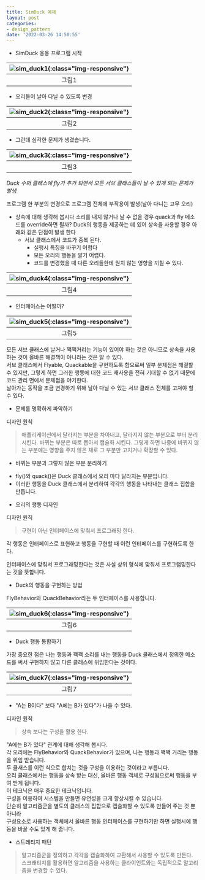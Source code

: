 ```yaml
---
title: SimDuck 예제
layout: post
categories:
- design_pattern
date: '2022-03-26 14:50:55'
---
```


*   SimDuck 응용 프로그램 시작

| ![sim_duck1]({{site.url}}/assets/img/sim_duck1.jpg){:class="img-responsive"} |
|:--:|
| 그림1 | 

*  오리들이 날아 다닐 수 있도록 변경

| ![sim_duck2]({{site.url}}/assets/img/sim_duck2.jpg){:class="img-responsive"} |
|:--:|
| 그림2 | 

*  그런데 심각한 문제가 생겼습니다.

| ![sim_duck3]({{site.url}}/assets/img/sim_duck3.jpg){:class="img-responsive"} |
|:--:|
| 그림3 | 

*Duck 수퍼 클래스에 fly가 추가 되면서 모든 서브 클래스들이 날 수 있게 되는 문제가 발생*

프로그램 한 부분의 변경으로 프로그램 전체에 부작용이 발생(날아 다니는 고무 오리)

*   상속에 대해 생각해 봅시다
소리를 내지 않거나 날 수 없을 경우 quack과 fly 메소드를 override하면 될까? 
Duck의 행동을 제공하는 데 있어 상속을 사용할 경우 아래와 같은 단점이 발생 한다 
    - 서브 클래스에서 코드가 중복 된다. 
		- 실행시 특징을 바꾸기 어렵다 
		- 모든 오리의 행동을 알기 어렵다. 
		- 코드를 변경했을 때 다른 오리들한테 원치 않는 영향을 끼칠 수 있다. 
		
| ![sim_duck4]({{site.url}}/assets/img/sim_duck4.jpg){:class="img-responsive"} |
|:--:|
| 그림4 | 

*  인터페이스는 어떨까?

| ![sim_duck5]({{site.url}}/assets/img/sim_duck5.jpg){:class="img-responsive"} |
|:--:|
| 그림5 | 

모든 서브 클래스에 날거나 꽥꽥거리는 기능이 있어야 하는 것은 아니므로 상속을 사용하는 것이 올바른 해결책이 아니라는 것은 알 수 있다. <br>
서브 클래스에서 Flyable, Quackable을 구현하도록 함으로써 일부 분제점은 해결할 수 있지만, 
그렇게 하면 그러한 행동에 대한 코드 재사용을 전혀 기대할 수 없기 때문에 코드 관리 면에서 문제점을 야기한다. <br>
날아가는 동작을 조금 변경하기 위해 날아 다닐 수 있는 서브 클래스 전체를 고쳐야 할 수 있다. <br>

*  문제를 명확하게 파악하기

디자인 원칙
> 애플리케이션에서 달라지는 부분을 차아내고, 달라지지 않는 부분으로 부터 분리 시킨다.
> 바뀌는 부분은 따로 뽑아서 캡슐화 시킨다.
> 그렇게 하면 나중에 바뀌지 않는 부분에는 영향을 주지 않은 채로 그 부분만 고치거나 확장할 수 있다.

*  바뀌는 부분과 그렇지 않은 부분 분리하기

 - fly()와 quack()은 Duck 클래스에서 오리 마다 달라지는 부분입니다.
 - 이러한 행동을 Duck 클래스에서 분리하여 각각의 행동을 나타내는 클래스 집합을 만듭니다.

* 오리의 행동 디자인

디자인 원칙
> 구현이 아닌 인터페이스에 맞춰서 프로그래밍 한다.

각 행동은 인터페이스로 표현하고 행동을 구현할 때 이런 인터페이스를 구현하도록 한다. 

인터페이스에 맞춰서 프로그래밍한다는 것은 사실 상위 형식에 맞춰서 프로그램밍한다는 것을 뜻합니다.

*  Duck의 행동을 구현하는 방법

FlyBehavior와 QuackBehavior라는 두 인터페이스를 사용합니다.

| ![sim_duck6]({{site.url}}/assets/img/sim_duck6.jpg){:class="img-responsive"} |
|:--:|
| 그림6 | 

* Duck 행동 통합하기

가장 중요한 점은 나는 행동과 꽥꽥 소리를 내는 행동을 Duck 클래스에서 정의한 메소드를 써서 구현하지 않고 다른 클래스에 위임한다는 것이다.

| ![sim_duck7]({{site.url}}/assets/img/sim_duck7.jpg){:class="img-responsive"} |
|:--:|
| 그림7 |

* "A는 B이다" 보다 "A에는 B가 있다"가 나을 수 있다.

디자인 원칙
> 상속 보다는 구성을 활용 한다.

"A에는 B가 있다" 관계에 대해 생각해 봅시다. <br>
각 오리에는 FlyBehavior와 QuackBehavior가 있으며, 나는 행동과 꽥꽥 거리는 행동을 위임 받습니다. <br>
두 클새스를 이런 식으로 합치는 것을 구성을 이용하는 것이라고 부릅니다. <br>
오리 클래스에서는 행동을 상속 받는 대신, 올바른 행동 객체로 구성됨으로써 행동을 부여 받게 됩니다. <br>
이 테크닉은 매우 중요한 테크닉입니다. <br>
구성을 이용하여 시스템을 만들면 유연성을 크게 향상시킬 수 있습니다. <br>
단순히 알고리즘군을 별도의 클래스의 집합으로 캡슐화할 수 있도록 만들어 주는 것 뿐 아니라 <br>
구성요소로 사용하는 객체에서 올바른 행동 인터페이스를 구현하기만 하면 실행시에 행동을 바꿀 수도 있게 해 줍니다.

* 스트레티지 패턴

> 알고리즘군을 정의하고 각각을 캡슐화하여 교환해서 사용할 수 있도록 만든다. <br>
> 스크래티지를 활용하면 알고리즘을 사용하는 클라이언트와는 독립적으로 알고리즘을 변경할 수 있다.
